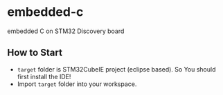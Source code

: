 # embedded-c 

embedded C on STM32 Discovery board

## How to Start

- `target` folder is STM32CubeIE project (eclipse based). So You should first install the IDE!
- Import `target` folder into your workspace.
